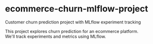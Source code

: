 # ecommerce-churn-mlflow-project
Customer churn prediction project with MLflow experiment tracking

 
This project explores churn prediction for an ecommerce platform.  
We'll track experiments and metrics using MLflow.  
